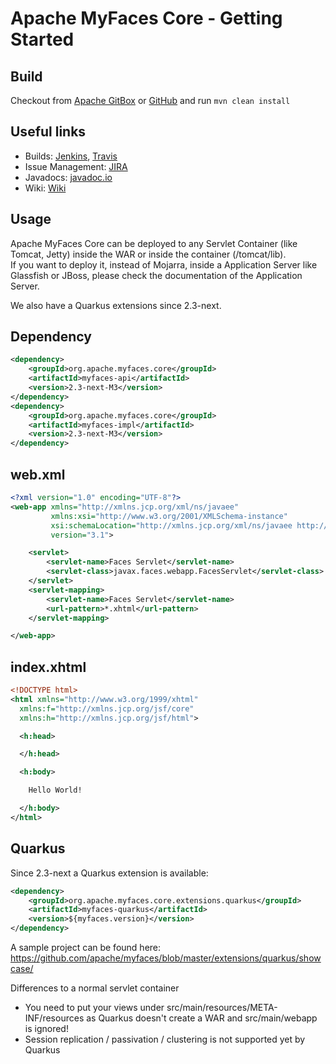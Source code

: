 # Apache MyFaces Core - Getting Started

## Build
Checkout from [Apache GitBox](https://gitbox.apache.org/repos/asf?p=myfaces.git) or [GitHub](https://github.com/apache/myfaces) and run `mvn clean install`

## Useful links
* Builds: [Jenkins](https://ci-builds.apache.org/job/MyFaces/), [Travis](https://travis-ci.org/apache/myfaces)
* Issue Management: [JIRA](https://issues.apache.org/jira/projects/MYFACES/) 
* Javadocs: [javadoc.io](https://javadoc.io/doc/org.apache.myfaces.core/myfaces-api/latest/index.html)
* Wiki: [Wiki](https://cwiki.apache.org/confluence/display/MYFACES/Index)

## Usage

Apache MyFaces Core can be deployed to any Servlet Container (like Tomcat, Jetty) inside the WAR or inside the container (/tomcat/lib).  
If you want to deploy it, instead of Mojarra, inside a Application Server like Glassfish or JBoss, please check the documentation of the Application Server.  

We also have a Quarkus extensions since 2.3-next.  


## Dependency
```xml
<dependency>
    <groupId>org.apache.myfaces.core</groupId>
    <artifactId>myfaces-api</artifactId>
    <version>2.3-next-M3</version>
</dependency>
<dependency>
    <groupId>org.apache.myfaces.core</groupId>
    <artifactId>myfaces-impl</artifactId>
    <version>2.3-next-M3</version>
</dependency>
```

## web.xml
```xml
<?xml version="1.0" encoding="UTF-8"?>
<web-app xmlns="http://xmlns.jcp.org/xml/ns/javaee"
         xmlns:xsi="http://www.w3.org/2001/XMLSchema-instance"
         xsi:schemaLocation="http://xmlns.jcp.org/xml/ns/javaee http://xmlns.jcp.org/xml/ns/javaee/web-app_3_1.xsd"
         version="3.1">

    <servlet>
        <servlet-name>Faces Servlet</servlet-name>
        <servlet-class>javax.faces.webapp.FacesServlet</servlet-class>
    </servlet>
    <servlet-mapping>
        <servlet-name>Faces Servlet</servlet-name>
        <url-pattern>*.xhtml</url-pattern>
    </servlet-mapping>

</web-app>
```

## index.xhtml
```xml
<!DOCTYPE html>
<html xmlns="http://www.w3.org/1999/xhtml"
  xmlns:f="http://xmlns.jcp.org/jsf/core"
  xmlns:h="http://xmlns.jcp.org/jsf/html">

  <h:head>

  </h:head>

  <h:body>

    Hello World!

  </h:body>
</html>
```

## Quarkus

Since 2.3-next a Quarkus extension is available: 

```xml
<dependency>
	<groupId>org.apache.myfaces.core.extensions.quarkus</groupId>
	<artifactId>myfaces-quarkus</artifactId>
	<version>${myfaces.version}</version>
</dependency>
```

A sample project can be found here: https://github.com/apache/myfaces/blob/master/extensions/quarkus/showcase/

Differences to a normal servlet container
* You need to put your views under src/main/resources/META-INF/resources as Quarkus doesn't create a WAR and src/main/webapp is ignored!
* Session replication / passivation / clustering is not supported yet by Quarkus

